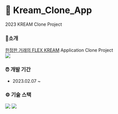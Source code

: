 # 👟 Kream_Clone_App
2023 KREAM Clone Project

### 📌소개
[한정판 거래의 FLEX KREAM](https://kream.co.kr/) Application Clone Project<br/>
<img src="https://user-images.githubusercontent.com/103172971/224909014-2fd700d2-56e6-4c20-9211-fdebcc04a15a.png">

### ⏰ 개발 기간
- 2023.02.07 ~

### ⚙ 기술 스택
<img src="https://img.shields.io/badge/Kotlin-7F52FF?style=for-the-badge&logo=Kotlin&logoColor=white"> <img src="https://img.shields.io/badge/Android%20Studio-3DDC84.svg?style=for-the-badge&logo=android-studio&logoColor=white">

